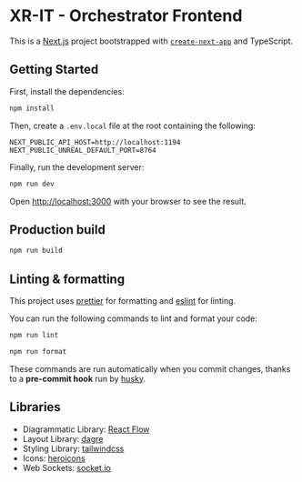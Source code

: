 # XR-IT - Orchestrator Frontend

This is a [Next.js](https://nextjs.org/) project bootstrapped with [`create-next-app`](https://github.com/vercel/next.js/tree/canary/packages/create-next-app) and TypeScript.

## Getting Started

First, install the dependencies:
```bash
npm install
```

Then, create a `.env.local` file at the root containing the following:
```
NEXT_PUBLIC_API_HOST=http://localhost:1194
NEXT_PUBLIC_UNREAL_DEFAULT_PORT=8764
```

Finally, run the development server:

```bash
npm run dev
```

Open [http://localhost:3000](http://localhost:3000) with your browser to see the result.

## Production build

```bash
npm run build
```

## Linting & formatting

This project uses [prettier](https://prettier.io/) for formatting and [eslint](https://eslint.org/) for linting.

You can run the following commands to lint and format your code:

```bash
npm run lint
```

```bash
npm run format
```

These commands are run automatically when you commit changes, thanks to a **pre-commit hook** run by [husky](https://github.com/typicode/husky).

## Libraries

- Diagrammatic Library: [React Flow](https://reactflow.dev/)
- Layout Library: [dagre](https://dagrejs.github.io/dagre/)
- Styling Library: [tailwindcss](https://tailwindcss.com/)
- Icons: [heroicons](https://heroicons.com/)
- Web Sockets: [socket.io](https://socket.io/)

